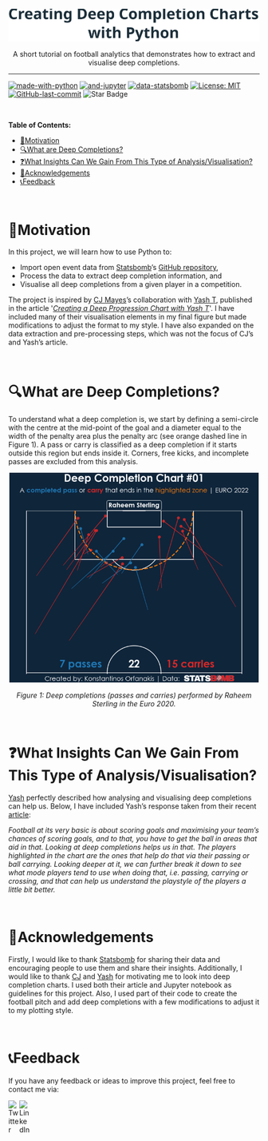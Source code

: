 <p align="center">
  <img src="Images/Repo_Title.svg" width="700" title="hover text">
</p>
<p align="center">
  A short tutorial on football analytics that demonstrates how to extract and visualise deep completions.
</p>

---

[![made-with-python](https://img.shields.io/badge/Made%20with-Python-blue.svg)](https://www.python.org/)
[![and-jupyter](https://img.shields.io/badge/And%20-Jupyter-orange.svg)](https://jupyter.org/try)
[![data-statsbomb](https://img.shields.io/badge/Data%20-StatsBomb-red.svg)](https://statsbomb.com/)
[![License: MIT](https://img.shields.io/badge/License-MIT-0298c3.svg)](https://opensource.org/licenses/MIT)
[![GitHub-last-commit](https://img.shields.io/github/last-commit/KOrfanakis/Deep_Completion_Charts)](https://github.com/KOrfanakis/Deep_Completion_Charts/commits/master)
![Star Badge](https://img.shields.io/static/v1?label=%F0%9F%8C%9F&message=If%20Useful&style=style=flat&color=critical)

<br>

<!--ts-->
**Table of Contents:**
- [📌Motivation](#motivation)
- [🔍What are Deep Completions?](#what-are-deep-completions)
- [❓What Insights Can We Gain From This Type of Analysis/Visualisation?](#what-insights-can-we-gain-from-this-type-of-analysisvisualisation)
- [🙏Acknowledgements](#acknowledgements)
- [📞Feedback](#feedback)
<!--te-->

<br>

# 📌Motivation

In this project, we will learn how to use Python to:

- Import open event data from [Statsbomb](https://statsbomb.com/)’s [GitHub repository](https://github.com/statsbomb/open-data), 
- Process the data to extract deep completion information, and 
- Visualise all deep completions from a given player in a competition.

The project is inspired by [CJ Mayes](https://cj-mayes.com/about/)’s collaboration with [Yash T](https://twitter.com/Odriozolite), 
published in the article '*[Creating a Deep Progression Chart with Yash T](https://cj-mayes.com/2022/01/05/deep-progression-chart-yash-t/)*'. 
I have included many of their visualisation elements in my final figure but made modifications to adjust the format to my style. 
I have also expanded on the data extraction and pre-processing steps, which was not the focus of CJ’s and Yash’s article.

<br>

# 🔍What are Deep Completions?

To understand what a deep completion is, we start by defining a semi-circle with the centre at the mid-point of the goal and a diameter equal to the width of the penalty area plus the penalty arc (see orange dashed line in Figure 1). 
A pass or carry is classified as a deep completion if it starts outside this region but ends inside it. 
Corners, free kicks, and incomplete passes are excluded from this analysis.

<p align="center">
  <img src="Images/Figure01-Raheem_Sterling.png" width="500" title="hover text">
</p>
<p align="center">
  <em>Figure 1: Deep completions (passes and carries) performed by Raheem Sterling in the Euro 2020.</em>
</p>


<br>

# ❓What Insights Can We Gain From This Type of Analysis/Visualisation?

[Yash](https://twitter.com/Odriozolite) perfectly described how analysing and visualising deep completions can help us. Below, I have included Yash’s response taken from their recent [article]((https://cj-mayes.com/2022/01/05/deep-progression-chart-yash-t/)):

*Football at its very basic is about scoring goals and maximising your team’s chances of scoring goals, and to that, you have to get the ball in areas that aid in that. 
Looking at deep completions helps us in that. The players highlighted in the chart are the ones that help do that via their passing or ball carrying. 
Looking deeper at it, we can further break it down to see what mode players tend to use when doing that, i.e. passing, carrying or crossing, and that can help us understand the playstyle of the players a little bit better.*

<br>

# 🙏Acknowledgements

Firstly, I would like to thank [Statsbomb](https://statsbomb.com/) for sharing their data and encouraging people to use them and share their insights. 
Additionally, I would like to thank [CJ](https://www.linkedin.com/in/cjmayes/) and [Yash](https://twitter.com/Odriozolite) for motivating me to look into deep completion charts. 
I used both their article and Jupyter notebook as guidelines for this project. 
Also, I used part of their code to create the football pitch and add deep completions with a few modifications to adjust it to my plotting style. 

<br>

# 📞Feedback

If you have any feedback or ideas to improve this project, feel free to contact me via:

<a href="https://twitter.com/korfanakis">
  <img align="left" alt="Twitter" width="22px" src="https://cdn.jsdelivr.net/npm/simple-icons@v3/icons/twitter.svg" />
</a>

<a href="https://uk.linkedin.com/in/korfanakis">
  <img align="left" alt="LinkedIn" width="22px" src="https://cdn.jsdelivr.net/npm/simple-icons@v3/icons/linkedin.svg" />
</a>
